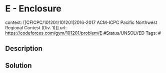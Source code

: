 # E - Enclosure

contest: [[CFICPC/101201/101201|2016-2017 ACM-ICPC Pacific Northwest Regional Contest (Div. 1)]]
url: https://codeforces.com/gym/101201/problem/E
#Status/UNSOLVED
Tags: #

## Description

## Solution

